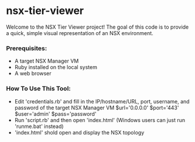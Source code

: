 # nsx-tier-viewer

Welcome to the NSX Tier Viewer project!
The goal of this code is to provide a quick, simple visual representation of an NSX environment.

### Prerequisites:

* A target NSX Manager VM
* Ruby installed on the local system
* A web browser

### How To Use This Tool:

* Edit 'credentials.rb' and fill in the IP/hostname/URL, port, username, and password of the target NSX Manager VM
	$url='0.0.0.0'
	$port='443'
	$user='admin'
	$pass='password'
* Run 'script.rb' and then open 'index.html' (Windows users can just run 'runme.bat' instead)
* 'index.html' shold open and display the NSX topology